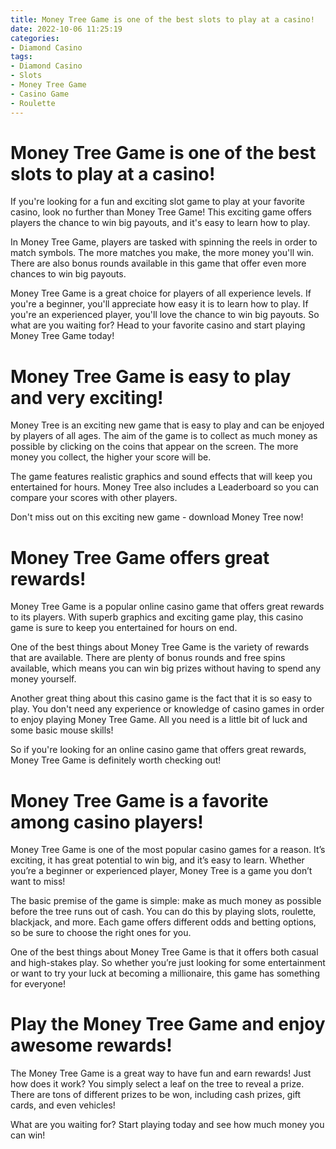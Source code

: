 ```yaml
---
title: Money Tree Game is one of the best slots to play at a casino!
date: 2022-10-06 11:25:19
categories:
- Diamond Casino
tags:
- Diamond Casino
- Slots
- Money Tree Game
- Casino Game
- Roulette
---
```



#  Money Tree Game is one of the best slots to play at a casino!

If you're looking for a fun and exciting slot game to play at your favorite casino, look no further than Money Tree Game! This exciting game offers players the chance to win big payouts, and it's easy to learn how to play.

In Money Tree Game, players are tasked with spinning the reels in order to match symbols. The more matches you make, the more money you'll win. There are also bonus rounds available in this game that offer even more chances to win big payouts.

Money Tree Game is a great choice for players of all experience levels. If you're a beginner, you'll appreciate how easy it is to learn how to play. If you're an experienced player, you'll love the chance to win big payouts. So what are you waiting for? Head to your favorite casino and start playing Money Tree Game today!

#  Money Tree Game is easy to play and very exciting!

Money Tree is an exciting new game that is easy to play and can be enjoyed by players of all ages. The aim of the game is to collect as much money as possible by clicking on the coins that appear on the screen. The more money you collect, the higher your score will be.



The game features realistic graphics and sound effects that will keep you entertained for hours. Money Tree also includes a Leaderboard so you can compare your scores with other players.

Don't miss out on this exciting new game - download Money Tree now!

#  Money Tree Game offers great rewards!

Money Tree Game is a popular online casino game that offers great rewards to its players. With superb graphics and exciting game play, this casino game is sure to keep you entertained for hours on end.

One of the best things about Money Tree Game is the variety of rewards that are available. There are plenty of bonus rounds and free spins available, which means you can win big prizes without having to spend any money yourself.

Another great thing about this casino game is the fact that it is so easy to play. You don't need any experience or knowledge of casino games in order to enjoy playing Money Tree Game. All you need is a little bit of luck and some basic mouse skills!

So if you're looking for an online casino game that offers great rewards, Money Tree Game is definitely worth checking out!

#  Money Tree Game is a favorite among casino players!

Money Tree Game is one of the most popular casino games for a reason. It’s exciting, it has great potential to win big, and it’s easy to learn. Whether you’re a beginner or experienced player, Money Tree is a game you don’t want to miss!

The basic premise of the game is simple: make as much money as possible before the tree runs out of cash. You can do this by playing slots, roulette, blackjack, and more. Each game offers different odds and betting options, so be sure to choose the right ones for you.

One of the best things about Money Tree Game is that it offers both casual and high-stakes play. So whether you’re just looking for some entertainment or want to try your luck at becoming a millionaire, this game has something for everyone!

#  Play the Money Tree Game and enjoy awesome rewards!

The Money Tree Game is a great way to have fun and earn rewards! Just how does it work? You simply select a leaf on the tree to reveal a prize. There are tons of different prizes to be won, including cash prizes, gift cards, and even vehicles!

What are you waiting for? Start playing today and see how much money you can win!